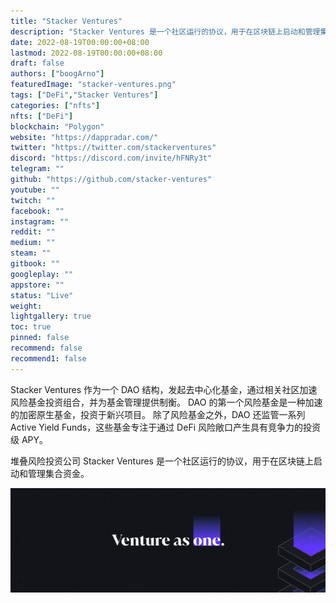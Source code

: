 ```yaml
---
title: "Stacker Ventures"
description: "Stacker Ventures 是一个社区运行的协议，用于在区块链上启动和管理集合资金。"
date: 2022-08-19T00:00:00+08:00
lastmod: 2022-08-19T00:00:00+08:00
draft: false
authors: ["boogArno"]
featuredImage: "stacker-ventures.png"
tags: ["DeFi","Stacker Ventures"]
categories: ["nfts"]
nfts: ["DeFi"]
blockchain: "Polygon"
website: "https://dappradar.com/"
twitter: "https://twitter.com/stackerventures"
discord: "https://discord.com/invite/hFNRy3t"
telegram: ""
github: "https://github.com/stacker-ventures"
youtube: ""
twitch: ""
facebook: ""
instagram: ""
reddit: ""
medium: ""
steam: ""
gitbook: ""
googleplay: ""
appstore: ""
status: "Live"
weight: 
lightgallery: true
toc: true
pinned: false
recommend: false
recommend1: false
---
```

Stacker Ventures 作为一个 DAO 结构，发起去中心化基金，通过相关社区加速风险基金投资组合，并为基金管理提供制衡。 DAO 的第一个风险基金是一种加速的加密原生基金，投资于新兴项目。 除了风险基金之外，DAO 还监管一系列 Active Yield Funds，这些基金专注于通过 DeFi 风险敞口产生具有竞争力的投资级 APY。

堆叠风险投资公司
Stacker Ventures 是一个社区运行的协议，用于在区块链上启动和管理集合资金。

![1080x360](1080x360.jpg)